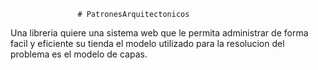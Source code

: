                    # PatronesArquitectonicos

Una libreria quiere una sistema web 
que le permita administrar de forma facil y eficiente su tienda
el modelo utilizado para la resolucion del problema es el modelo
de capas.
